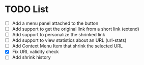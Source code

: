 # TODO List
- [ ] Add a menu panel attached to the button
- [ ] Add support to get the original link from a short link (extend)
- [ ] Add support to personalize the shrinked link
- [ ] Add support to view statistics about an URL (url-stats)
- [ ] Add Context Menu Item that shrink the selected URL
- [x] Fix URL validity check
- [ ] Add shrink history
